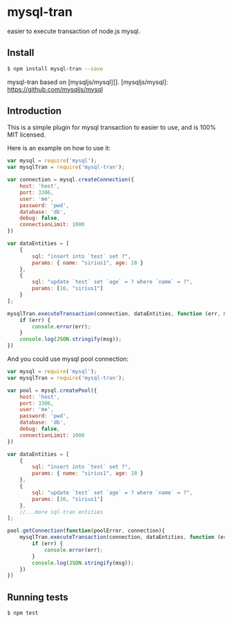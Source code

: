 # mysql-tran

easier to execute transaction of node.js mysql.

## Install
```sh
$ npm install mysql-tran --save
```
mysql-tran based on [mysqljs/mysql][].
[mysqljs/mysql]: https://github.com/mysqljs/mysql

## Introduction

This is a simple plugin for mysql transaction to easier to use, and is 100% MIT licensed.

Here is an example on how to use it:
```js
var mysql = require('mysql');
var mysqlTran = require('mysql-tran');

var connection = mysql.createConnection({
    host: 'host',
    port: 3306,
    user: 'me',
    password: 'pwd',
    database: 'db',
    debug: false,
    connectionLimit: 1000
})

var dataEntities = [
    {
        sql: "insert into `test` set ?",
        params: { name: "sirius1", age: 18 }
    },
    {
        sql: "update `test` set `age` = ? where `name` = ?",
        params: [16, "sirius1"]
    }
];

mysqlTran.executeTransaction(connection, dataEntities, function (err, msg) {
    if (err) {
        console.error(err);
    }
    console.log(JSON.stringify(msg));
})
```

And you could use mysql pool connection:
```js
var mysql = require('mysql');
var mysqlTran = require('mysql-tran');

var pool = mysql.createPool({
    host: 'host',
    port: 3306,
    user: 'me',
    password: 'pwd',
    database: 'db',
    debug: false,
    connectionLimit: 1000
})

var dataEntities = [
    {
        sql: "insert into `test` set ?",
        params: { name: "sirius1", age: 18 }
    },
    {
        sql: "update `test` set `age` = ? where `name` = ?",
        params: [16, "sirius1"]
    },
    //...more sql-tran entities
];

pool.getConnection(function(poolError, connection){
    mysqlTran.executeTransaction(connection, dataEntities, function (err, msg) {
        if (err) {
            console.error(err);
        }
        console.log(JSON.stringify(msg));
    })
})
```
## Running tests
```sh
$ npm test
```
